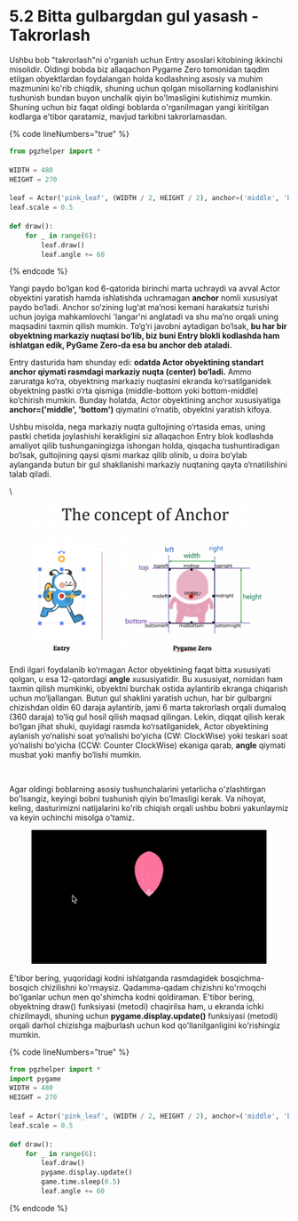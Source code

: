 # 5.2 Bitta gulbargdan gul yasash - Takrorlash



Ushbu bob "takrorlash"ni o'rganish uchun Entry asoslari kitobining ikkinchi misolidir. Oldingi bobda biz allaqachon Pygame Zero tomonidan taqdim etilgan obyektlardan foydalangan holda kodlashning asosiy va muhim mazmunini ko'rib chiqdik, shuning uchun qolgan misollarning kodlanishini tushunish bundan buyon unchalik qiyin bo'lmasligini kutishimiz mumkin. Shuning uchun biz faqat oldingi boblarda o'rganilmagan yangi kiritilgan kodlarga e'tibor qaratamiz, mavjud tarkibni takrorlamasdan.

{% code lineNumbers="true" %}
```python
from pgzhelper import *

WIDTH = 480
HEIGHT = 270

leaf = Actor('pink_leaf', (WIDTH / 2, HEIGHT / 2), anchor=('middle', 'bottom'))
leaf.scale = 0.5

def draw():
    for _ in range(6):
        leaf.draw()
        leaf.angle += 60
```
{% endcode %}

Yangi paydo bo‘lgan kod 6-qatorida birinchi marta uchraydi va avval Actor obyektini yaratish hamda ishlatishda uchramagan **anchor** nomli xususiyat paydo bo‘ladi. Anchor so‘zining lug‘at ma’nosi kemani harakatsiz turishi uchun joyiga mahkamlovchi 'langar'ni anglatadi va shu ma’no orqali uning maqsadini taxmin qilish mumkin. To‘g‘ri javobni aytadigan bo‘lsak, **bu har bir obyektning markaziy nuqtasi bo‘lib, biz buni Entry blokli kodlashda ham ishlatgan edik, PyGame Zero-da esa bu anchor deb ataladi.**

Entry dasturida ham shunday edi: **odatda Actor obyektining standart anchor qiymati rasmdagi markaziy nuqta (center) bo‘ladi.** Ammo zaruratga ko‘ra, obyektning markaziy nuqtasini ekranda ko‘rsatilganidek obyektning pastki o‘rta qismiga (middle-bottom yoki bottom-middle) ko‘chirish mumkin. Bunday holatda, Actor obyektining anchor xususiyatiga **anchor=('middle', 'bottom')** qiymatini o‘rnatib, obyektni yaratish kifoya.

Ushbu misolda, nega markaziy nuqta gultojining o‘rtasida emas, uning pastki chetida joylashishi kerakligini siz allaqachon Entry blok kodlashda amaliyot qilib tushunganingizga ishongan holda, qisqacha tushuntiradigan bo‘lsak, gultojining qaysi qismi markaz qilib olinib, u doira bo‘ylab aylanganda butun bir gul shakllanishi markaziy nuqtaning qayta o‘rnatilishini talab qiladi.

\


<figure><img src="../.gitbook/assets/image (5).png" alt=""><figcaption></figcaption></figure>

Endi ilgari foydalanib ko‘rmagan Actor obyektining faqat bitta xususiyati qolgan, u esa 12-qatordagi **angle** xususiyatidir. Bu xususiyat, nomidan ham taxmin qilish mumkinki, obyektni burchak ostida aylantirib ekranga chiqarish uchun mo‘ljallangan. Butun gul shaklini yaratish uchun, har bir gulbargni chizishdan oldin 60 daraja aylantirib, jami 6 marta takrorlash orqali dumaloq (360 daraja) to‘liq gul hosil qilish maqsad qilingan. Lekin, diqqat qilish kerak bo‘lgan jihat shuki, quyidagi rasmda ko‘rsatilganidek, Actor obyektining aylanish yo‘nalishi soat yo‘nalishi bo‘yicha (CW: ClockWise) yoki teskari soat yo‘nalishi bo‘yicha (CCW: Counter ClockWise) ekaniga qarab, **angle** qiymati musbat yoki manfiy bo‘lishi mumkin.

<figure><img src="../.gitbook/assets/image (4).avif" alt="" width="563"><figcaption></figcaption></figure>

Agar oldingi boblarning asosiy tushunchalarini yetarlicha o'zlashtirgan bo'lsangiz, keyingi bobni tushunish qiyin bo'lmasligi kerak. Va nihoyat, keling, dasturimizni natijalarini ko'rib chiqish orqali ushbu bobni yakunlaymiz va keyin uchinchi misolga o'tamiz.

<figure><img src="../.gitbook/assets/imagegg.gif" alt=""><figcaption></figcaption></figure>

E'tibor bering, yuqoridagi kodni ishlatganda rasmdagidek bosqichma-bosqich chizilishni ko'rmaysiz. Qadamma-qadam chizishni ko'rmoqchi bo'lganlar uchun men qo'shimcha kodni qoldiraman. E'tibor bering, obyektning draw() funksiyasi (metodi) chaqirilsa ham, u ekranda ichki chizilmaydi, shuning uchun **pygame.display.update()** funksiyasi (metodi) orqali darhol chizishga majburlash uchun kod qo'llanilganligini ko'rishingiz mumkin.

{% code lineNumbers="true" %}
```python
from pgzhelper import *
import pygame
WIDTH = 480
HEIGHT = 270

leaf = Actor('pink_leaf', (WIDTH / 2, HEIGHT / 2), anchor=('middle', 'bottom'))
leaf.scale = 0.5

def draw():
    for _ in range(6):
        leaf.draw()
        pygame.display.update()
        game.time.sleep(0.5)
        leaf.angle += 60
```
{% endcode %}
